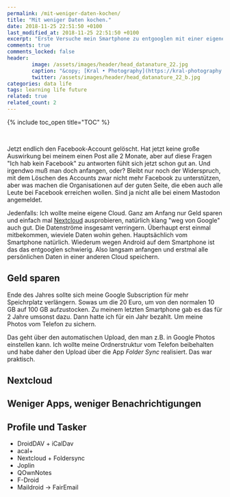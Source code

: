 ```yaml
---
permalink: /mit-weniger-daten-kochen/
title: "Mit weniger Daten kochen."
date: 2018-11-25 22:51:50 +0100 
last_modified_at: 2018-11-25 22:51:50 +0100 
excerpt: "Erste Versuche mein Smartphone zu entgooglen mit einer eigenen Cloud. Und dann weniger Benachrichtigungen. Und dann noch etwas über Telefone mit freier Software gelernt."
comments: true
comments_locked: false
header:
        image: /assets/images/header/head_datanature_22.jpg
        caption: "&copy; [Kral • Photography](https://kral-photography.com)"
        twitter: /assets/images/header/head_datanature_22_b.jpg
categories: data life
tags: learning life future
related: true
related_count: 2
---
```


{% include toc_open title="TOC" %}

<br />

Jetzt endlich den Facebook-Account gelöscht. Hat jetzt keine große Auswirkung bei meinem einen Post alle 2 Monate, aber auf diese Fragen "Ich hab kein Facebook" zu antworten fühlt sich jetzt schon gut an. Und irgendwo muß man doch anfangen, oder?
Bleibt nur noch der Widerspruch, mit dem Löschen des Accounts zwar nicht mehr Facebook zu unterstützen, aber was machen die Organisationen auf der guten Seite, die eben auch alle Leute bei Facebook erreichen wollen. Sind ja nicht alle bei einem Mastodon angemeldet.   

Jedenfalls: Ich wollte meine eigene Cloud. Ganz am Anfang nur Geld sparen und einfach mal [Nextcloud](https://nextcloud.com/) ausprobieren, natürlich klang "weg von Google" auch gut. Die Datenströme insgesamt verringern. Überhaupt erst einmal mitbekommen, wieviele Daten wohin gehen. Hauptsächlich vom Smartphone natürlich. Wiederum wegen Android auf dem Smartphone ist das das entgooglen schwierig. Also langsam anfangen und erstmal alle persönlichen Daten in einer anderen Cloud speichern.

## Geld sparen

Ende des Jahres sollte sich meine Google Subscription für mehr Speichrplatz verlängern. Sowas um die 20 Euro, um von den normalen 10 GB auf 100 GB aufzustocken. Zu meinem letzten Smartphone gab es das für 2 Jahre umsonst dazu. Dann  hatte ich für ein Jahr bezahlt. Um meine Photos vom Telefon zu sichern.    

Das geht über den automatischen Upload, den man z.B. in Google Photos einstellen kann. Ich wollte meine Ordnerstruktur vom Telefon beibehalten und habe daher den Upload über die App _Folder Sync_ realisiert. Das war praktisch.



## Nextcloud

## Weniger Apps, weniger Benachrichtigungen

## Profile und Tasker

- DroidDAV + iCalDav
- acal+
- Nextcloud + Foldersync
- Joplin
- QOwnNotes
- F-Droid
- Maildroid -> FairEmail

